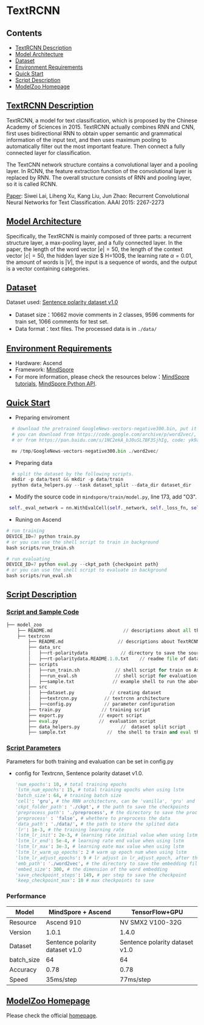 # TextRCNN

## Contents

- [TextRCNN Description](#textrcnn-description)
- [Model Architecture](#model-architecture)
- [Dataset](#dataset)
- [Environment Requirements](#environment-requirements)
- [Quick Start](#quick-start)
- [Script Description](#script-description)
- [ModelZoo Homepage](#modelzoo-homepage)

## [TextRCNN Description](#contents)

TextRCNN, a model for text classification, which is proposed by the Chinese Academy of Sciences in 2015.
TextRCNN actually combines RNN and CNN, first uses bidirectional RNN to obtain upper semantic and grammatical information of the input text,
and then uses maximum pooling to automatically filter out the most important feature.
Then connect a fully connected layer for classification.

The TextCNN network structure contains a convolutional layer and a pooling layer. In RCNN, the feature extraction function of the convolutional layer is replaced by RNN. The overall structure consists of  RNN and pooling layer, so it is called RCNN.

[Paper](https://www.aaai.org/ocs/index.php/AAAI/AAAI15/paper/download/9745/9552):  Siwei Lai, Liheng Xu, Kang Liu, Jun Zhao: Recurrent Convolutional Neural Networks for Text Classification. AAAI 2015: 2267-2273

## [Model Architecture](#contents)

Specifically, the TextRCNN is mainly composed of three parts: a recurrent structure layer, a max-pooling layer, and a fully connected layer. In the paper, the length of the word vector $|e|=50$, the length of the context vector $|c|=50$, the hidden layer size $ H=100$, the learning rate $\alpha=0.01$, the amount of words is $|V|$, the input is a sequence of words, and the output is a vector containing categories.

## [Dataset](#contents)

Dataset used: [Sentence polarity dataset v1.0](<http://www.cs.cornell.edu/people/pabo/movie-review-data/>)

- Dataset size：10662 movie comments in 2 classes, 9596 comments for train set, 1066 comments for test set.
- Data format：text files. The processed data is in ```./data/```

## [Environment Requirements](#contents)

- Hardware: Ascend
- Framework: [MindSpore](https://www.mindspore.cn/install/en)
- For more information, please check the resources below：[MindSpore tutorials](https://www.mindspore.cn/tutorial/training/en/master/index.html), [MindSpore Python API](https://www.mindspore.cn/doc/api_python/en/master/index.html).

## [Quick Start](#contents)

- Preparing enviroment

```python
  # download the pretrained GoogleNews-vectors-negative300.bin, put it into /tmp
  # you can download from https://code.google.com/archive/p/word2vec/,
  # or from https://pan.baidu.com/s/1NC2ekA_bJ0uSL7BF3SjhIg, code: yk9a

  mv /tmp/GoogleNews-vectors-negative300.bin ./word2vec/
```

- Preparing data

```python
  # split the dataset by the following scripts.
  mkdir -p data/test && mkdir -p data/train
  python data_helpers.py --task dataset_split --data_dir dataset_dir

```

- Modify the source code in ```mindspore/train/model.py```, line 173, add "O3".

```python
 self._eval_network = nn.WithEvalCell(self._network, self._loss_fn, self._amp_level in ["O2", "O3"])
```

- Runing on Ascend

```python
# run training
DEVICE_ID=7 python train.py
# or you can use the shell script to train in background
bash scripts/run_train.sh

# run evaluating
DEVICE_ID=7 python eval.py --ckpt_path {checkpoint path}
# or you can use the shell script to evaluate in background
bash scripts/run_eval.sh
```

## [Script Description](#contents)

### [Script and Sample Code](#contents)

```python
├── model_zoo
    ├── README.md                          // descriptions about all the models
    ├── textrcnn
        ├── README.md                    // descriptions about TextRCNN
        ├── data_src
        │   ├──rt-polaritydata            // directory to save the source data
        │   ├──rt-polaritydata.README.1.0.txt    // readme file of dataset
        ├── scripts
        │   ├──run_train.sh             // shell script for train on Ascend
        │   ├──run_eval.sh              // shell script for evaluation on Ascend
        │   ├──sample.txt              // example shell to run the above the two scripts
        ├── src
        │   ├──dataset.py             // creating dataset
        │   ├──textrcnn.py          // textrcnn architecture
        │   ├──config.py            // parameter configuration
        ├── train.py               // training script
        ├── export.py             // export script
        ├── eval.py               //  evaluation script
        ├── data_helpers.py               //  dataset split script
        ├── sample.txt               //  the shell to train and eval the model without scripts
```

### [Script Parameters](#contents)

Parameters for both training and evaluation can be set in config.py

- config for Textrcnn, Sentence polarity dataset v1.0.

  ```python
  'num_epochs': 10, # total training epochs
  'lstm_num_epochs': 15, # total training epochs when using lstm
  'batch_size': 64, # training batch size
  'cell': 'gru', # the RNN architecture, can be 'vanilla', 'gru' and 'lstm'.
  'ckpt_folder_path': './ckpt', # the path to save the checkpoints
  'preprocess_path': './preprocess', # the directory to save the processed data
  'preprocess' : 'false', # whethere to preprocess the data
  'data_path': './data/', # the path to store the splited data
  'lr': 1e-3, # the training learning rate
  'lstm_lr_init': 2e-3, # learning rate initial value when using lstm
  'lstm_lr_end': 5e-4, # learning rate end value when using lstm
  'lstm_lr_max': 3e-3, # learning eate max value when using lstm
  'lstm_lr_warm_up_epochs': 2 # warm up epoch num when using lstm
  'lstm_lr_adjust_epochs': 9 # lr adjust in lr_adjust_epoch, after that, the lr is lr_end when using lstm
  'emb_path': './word2vec', # the directory to save the embedding file
  'embed_size': 300, # the dimension of the word embedding
  'save_checkpoint_steps': 149, # per step to save the checkpoint
  'keep_checkpoint_max': 10 # max checkpoints to save
  ```

### Performance

| Model                 | MindSpore + Ascend                        | TensorFlow+GPU                       |
| -------------------------- | ----------------------------- | ------------------------- |
| Resource                   | Ascend 910                    | NV SMX2 V100-32G          |
| Version          | 1.0.1                         | 1.4.0                     |
| Dataset                    | Sentence polarity dataset v1.0                    | Sentence polarity dataset v1.0            |
| batch_size                 | 64                        | 64                   |
| Accuracy                   | 0.78                      | 0.78 |
| Speed                      | 35ms/step                  |  77ms/step                         |

## [ModelZoo Homepage](#contents)

 Please check the official [homepage](https://gitee.com/mindspore/mindspore/tree/master/model_zoo).
